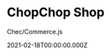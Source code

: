 ---
title: ChopChop Shop
github: https://github.com/chec/commercejs-chopchop-demo
author: Chec/Commerce.js
demo: https://commercejs-chopchop-demo.vercel.app/
date: 2021-02-18T00:00:00.000Z
ssg:
  - Next
cms:
  - Markdown
css:
  - Tailwind
category:
  - Ecommerce
description: ChopChop is an eCommerce starter kit powered by Commerce.js.
draft: true
publish_date: '2020-11-22T21:10:48Z'
update_date: '2021-11-24T21:06:24Z'
github_star: 123
github_fork: 52
---